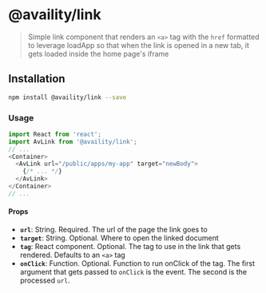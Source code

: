 # @availity/link

> Simple link component that renders an `<a>` tag with the `href` formatted to leverage loadApp so that when the link is opened in a new tab, it gets loaded inside the home page's iframe

## Installation

```bash
npm install @availity/link --save
```

### Usage

```javascript
import React from 'react';
import AvLink from '@availity/link';
// ...
<Container>
  <AvLink url="/public/apps/my-app" target="newBody">
    {/* ... */}
  </AvLink>
</Container>
// ...
```

#### Props

- **`url`**: String. Required. The url of the page the link goes to
- **`target`**: String. Optional. Where to open the linked document
- **`tag`**: React component. Optional. The tag to use in the link that gets rendered. Defaults to an `<a>` tag
- **`onClick`**: Function. Optional. Function to run onClick of the tag. The first argument that gets passed to `onClick` is the event. The second is the processed `url`.

